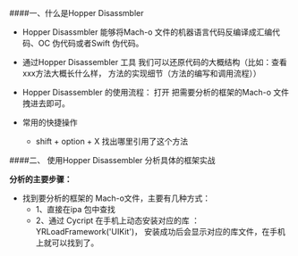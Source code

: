 ####一、什么是Hopper Disassmbler

- Hopper Disassmbler 能够将Mach-o 文件的机器语言代码反编译成汇编代码、OC 伪代码或者Swift 伪代码。

- 通过Hopper Disassembler 工具 我们可以还原代码的大概结构（比如：查看 xxx方法大概长什么样， 方法的实现细节（方法的编写和调用流程））

- Hopper Disassembler 的使用流程： 打开 把需要分析的框架的Mach-o 文件拽进去即可。

- 常用的快捷操作
    - shift + option + X
    找出哪里引用了这个方法 
    
    
####二、 使用Hopper Disassembler 分析具体的框架实战

**分析的主要步骤：**
- 找到要分析的框架的 Mach-o文件，主要有几种方式：
    - 1、直接在ipa 包中查找
    - 2、通过 Cycript 在手机上动态安装对应的库 ： YRLoadFramework('UIKit')， 安装成功后会显示对应的库文件，在手机上就可以找到了。